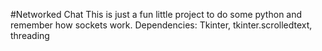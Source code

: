 #Networked Chat
This is just a fun little project to do some python and remember how sockets work.
Dependencies: Tkinter, tkinter.scrolledtext, threading
